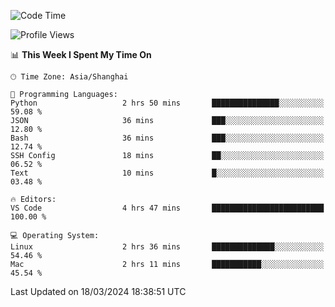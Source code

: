 <!--START_SECTION:waka-->
![Code Time](http://img.shields.io/badge/Code%20Time-367%20hrs%207%20mins-blue)

![Profile Views](http://img.shields.io/badge/Profile%20Views-14-blue)

📊 **This Week I Spent My Time On** 

```text
🕑︎ Time Zone: Asia/Shanghai

💬 Programming Languages: 
Python                   2 hrs 50 mins       ███████████████░░░░░░░░░░   59.08 % 
JSON                     36 mins             ███░░░░░░░░░░░░░░░░░░░░░░   12.80 % 
Bash                     36 mins             ███░░░░░░░░░░░░░░░░░░░░░░   12.74 % 
SSH Config               18 mins             ██░░░░░░░░░░░░░░░░░░░░░░░   06.52 % 
Text                     10 mins             █░░░░░░░░░░░░░░░░░░░░░░░░   03.48 % 

🔥 Editors: 
VS Code                  4 hrs 47 mins       █████████████████████████   100.00 % 

💻 Operating System: 
Linux                    2 hrs 36 mins       ██████████████░░░░░░░░░░░   54.46 % 
Mac                      2 hrs 11 mins       ███████████░░░░░░░░░░░░░░   45.54 % 
```


 Last Updated on 18/03/2024 18:38:51 UTC
<!--END_SECTION:waka-->
